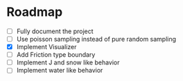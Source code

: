 # Roadmap

- [ ] Fully document the project
- [ ] Use poisson sampling instead of pure random sampling
- [x] Implement Visualizer
- [ ] Add Friction type boundary
- [ ] Implement J and snow like behavior
- [ ] Implement water like behavior